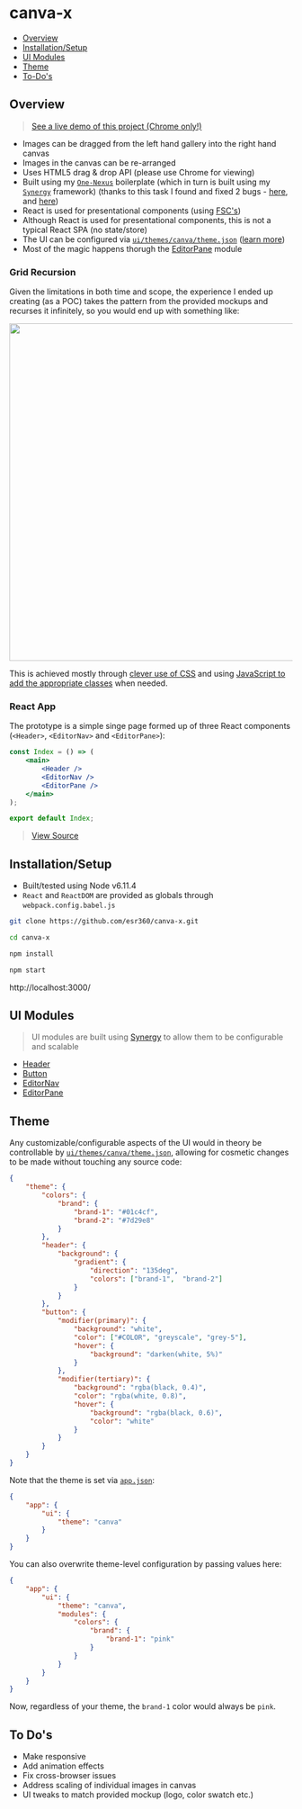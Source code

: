 # canva-x

* [Overview](#overview)
* [Installation/Setup](#installation-setup)
* [UI Modules](#ui-modules)
* [Theme](#theme)
* [To-Do's](#to-dos)

## Overview

> [See a live demo of this project (Chrome only!)](http://edmundreed.com/canva)

* Images can be dragged from the left hand gallery into the right hand canvas
* Images in the canvas can be re-arranged
* Uses HTML5 drag & drop API (please use Chrome for viewing)
* Built using my [`One-Nexus`](https://github.com/esr360/One-Nexus) boilerplate (which in turn is built using my [`Synergy`](https://github.com/esr360/Synergy) framework) (thanks to this task I found and fixed 2 bugs - [here](https://github.com/esr360/Synergy/commit/f782318931a8f304bcae9e5334e0195acc081ce4), and [here](https://github.com/esr360/Synergy/commit/2eb73b9dcc27c8db3898002814b6eda0cc6a96b2))
* React is used for presentational components (using [FSC's](https://javascriptplayground.com/functional-stateless-components-react/))
* Although React is used for presentational components, this is not a typical React SPA (no state/store)
* The UI can be configured via [`ui/themes/canva/theme.json`](https://github.com/esr360/canva-x/blob/master/src/ui/themes/canva/theme.json) ([learn more](#theme))
* Most of the magic happens thorugh the [EditorPane](https://github.com/esr360/canva-x/tree/master/src/ui/modules/objects/editorPane) module

### Grid Recursion

Given the limitations in both time and scope, the experience I ended up creating (as a POC) takes the pattern from the provided mockups and recurses it infinitely, so you would end up with something like:

<img src="http://edmundreed.com/canva/assets/images/infinite.png" width="600px">

This is achieved mostly through [clever use of CSS](https://github.com/esr360/canva-x/blob/master/src/ui/modules/objects/editorPane/editorPane.scss#L35) and using [JavaScript to add the appropriate classes](https://github.com/esr360/canva-x/blob/master/src/ui/modules/objects/editorPane/editorPane.js#L42) when needed.

### React App

The prototype is a simple singe page formed up of three React components (`<Header>`, `<EditorNav>` and `<EditorPane>`):

```jsx
const Index = () => (
    <main>
        <Header />
        <EditorNav />
        <EditorPane />
    </main>
);

export default Index;
```

> [View Source](https://github.com/esr360/canva-x/blob/master/src/views/pages/index.jsx)

## Installation/Setup

* Built/tested using Node v6.11.4
* `React` and `ReactDOM` are provided as globals through `webpack.config.babel.js`

```bash
git clone https://github.com/esr360/canva-x.git
```

```bash
cd canva-x
```

```bash
npm install
```

```bash
npm start
```

http://localhost:3000/

## UI Modules

> UI modules are built using [Synergy](https://github.com/esr360/Synergy) to allow them to be configurable and scalable

* [Header](https://github.com/esr360/canva-x/tree/master/src/ui/modules/objects/header)
* [Button](https://github.com/esr360/canva-x/tree/master/src/ui/modules/elements/button)
* [EditorNav](https://github.com/esr360/canva-x/tree/master/src/ui/modules/objects/editorNav)
* [EditorPane](https://github.com/esr360/canva-x/tree/master/src/ui/modules/objects/editorPane)

## Theme

Any customizable/configurable aspects of the UI would in theory be controllable by [`ui/themes/canva/theme.json`](https://github.com/esr360/canva-x/blob/master/src/ui/themes/canva/theme.json), allowing for cosmetic changes to be made without touching any source code:

```json
{
    "theme": {
        "colors": {
            "brand": {
                "brand-1": "#01c4cf",
                "brand-2": "#7d29e8"
            }
        },
        "header": {
            "background": {
                "gradient": {
                    "direction": "135deg",
                    "colors": ["brand-1",  "brand-2"]
                }
            }
        },
        "button": {
            "modifier(primary)": {
                "background": "white",
                "color": ["#COLOR", "greyscale", "grey-5"],
                "hover": {
                    "background": "darken(white, 5%)"
                }
            },
            "modifier(tertiary)": {
                "background": "rgba(black, 0.4)",
                "color": "rgba(white, 0.8)",
                "hover": {
                    "background": "rgba(black, 0.6)",
                    "color": "white"
                }
            }
        }
    }
}
```

Note that the theme is set via [`app.json`](https://github.com/esr360/canva-x/blob/master/src/app.json):

```json
{
    "app": {
        "ui": {
            "theme": "canva"
        }
    }
}
```

You can also overwrite theme-level configuration by passing values here:

```json
{
    "app": {
        "ui": {
            "theme": "canva",
            "modules": {
                "colors": {
                    "brand": {
                        "brand-1": "pink"
                    }
                }
            }
        }
    }
}
```

Now, regardless of your theme, the `brand-1` color would always be `pink`.

## To Do's

* Make responsive
* Add animation effects
* Fix cross-browser issues
* Address scaling of individual images in canvas
* UI tweaks to match provided mockup (logo, color swatch etc.)